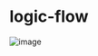 # logic-flow

![image](https://github.com/csx-bill/logic-flow/assets/31872268/6b6e0d5c-c014-49a3-8af4-c613557e84f0)
